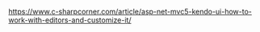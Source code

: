https://www.c-sharpcorner.com/article/asp-net-mvc5-kendo-ui-how-to-work-with-editors-and-customize-it/
